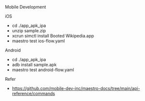 Mobile Development


iOS

- cd ./app_apk_ipa
- unzip sample.zip
- xcrun simctl install Booted Wikipedia.app
- maestro test ios-flow.yaml



Android

- cd ./app_apk_ipa
- adb install sample.apk
- maestro test android-flow.yaml


Refer 
- https://github.com/mobile-dev-inc/maestro-docs/tree/main/api-reference/commands